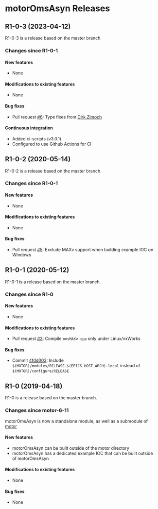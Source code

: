 # motorOmsAsyn Releases

## __R1-0-3 (2023-04-12)__
R1-0-3 is a release based on the master branch.

### Changes since R1-0-1

#### New features
* None

#### Modifications to existing features
* None

#### Bug fixes
* Pull request [#6](https://github.com/epics-motor/motorOmsAsyn/pull/6): Type fixes from [Dirk Zimoch](https://github.com/dirk-zimoch)

#### Continuous integration
* Added ci-scripts (v3.0.1)
* Configured to use Github Actions for CI

## __R1-0-2 (2020-05-14)__
R1-0-2 is a release based on the master branch.  

### Changes since R1-0-1

#### New features
* None

#### Modifications to existing features
* None

#### Bug fixes
* Pull request [#5](https://github.com/epics-motor/motorOmsAsyn/pull/5): Exclude MAXv support when building example IOC on Windows

## __R1-0-1 (2020-05-12)__
R1-0-1 is a release based on the master branch.  

### Changes since R1-0

#### New features
* None

#### Modifications to existing features
* Pull request [#3](https://github.com/epics-motor/motorOmsAsyn/pull/3): Compile ``omsMAXv.cpp`` only under Linux/vxWorks

#### Bug fixes
* Commit [4fdd003](https://github.com/epics-motor/motorOmsAsyn/commit/4fdd003bcede7728327026525ad633beab6cfcaf): Include ``$(MOTOR)/modules/RELEASE.$(EPICS_HOST_ARCH).local`` instead of ``$(MOTOR)/configure/RELEASE``

## __R1-0 (2019-04-18)__
R1-0 is a release based on the master branch.  

### Changes since motor-6-11

motorOmsAsyn is now a standalone module, as well as a submodule of [motor](https://github.com/epics-modules/motor)

#### New features
* motorOmsAsyn can be built outside of the motor directory
* motorOmsAsyn has a dedicated example IOC that can be built outside of motorOmsAsyn

#### Modifications to existing features
* None

#### Bug fixes
* None

